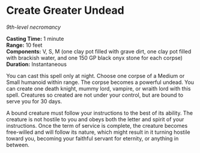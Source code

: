 # Create Greater Undead

_9th-level necromancy_

**Casting Time:** 1 minute  
**Range:** 10 feet  
**Components:** V, S, M (one clay pot filled with grave dirt, one clay pot filled with brackish water, and one 150 GP black onyx stone for each corpse)  
**Duration:** Instantaneous  

You can cast this spell only at night. Choose one corpse of a Medium or Small humanoid within range. The corpse becomes a powerful undead. You can create one death knight, mummy lord, vampire, or wraith lord with this spell. Creatures so created are not under your control, but are bound to serve you for 30 days.

A bound creature must follow your instructions to the best of its ability. The creature is not hostile to you and obeys both the letter and spirit of your instructions. Once the term of service is complete, the creature becomes free-willed and will follow its nature, which might result in it turning hostile toward you, becoming your faithful servant for eternity, or anything in between.
